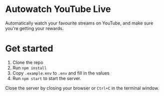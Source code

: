 # Autowatch YouTube Live

Automatically watch your favourite streams on YouTube, and make sure you're getting your rewards.

# Get started

1. Clone the repo
2. Run `npm install`
3. Copy `.example.env` to `.env` and fill in the values
4. Run `npm start` to start the server.

Close the server by closing your browser or `Ctrl+C` in the terminal window.
